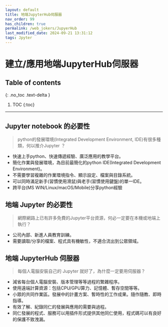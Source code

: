 ```yaml
---
layout: default
title: 地端JupyterHub伺服器
nav_order: 99
has_children: true
permalink: /web_jokers/JupyerHub
last_modified_date: 2024-09-21 13:31:12
tags: Jpyter
---
```


# 建立/應用地端JupyterHub伺服器


## Table of contents

{: .no_toc .text-delta }

1. TOC
{:toc}

---

## Jupyter notebook 的必要性

> python的發展環境(Integrated Development Environment, IDE)有很多種類，何以推介Jupyter ？

- 快速上手python、快速傳遞經驗、廣泛應用的教學平台。
- 簡化作業與發展環境，為目前最簡化的python IDE(Integrated Development Environment)。
- 不需要學習複雜的作業環境指令、顯示設定、檔案與目錄系統。
- 可以同時滿足新手(習慣使用滑鼠)與老手(習慣使用鍵盤)的單一IDE。
- 跨平台(MS WIN/Linux/macOS/Mobile)分享python經驗

## 地端 Jupyter 的必要性

> 網際網路上已有許多免費的Jupyter平台資源，何必一定要在本機或地端上執行？

- 公司內部、新進人員教育訓練。
- 需要讀取/分享的檔案、程式具有機敏性，不適合流出到公眾領域。

## 地端 JupyterHub 伺服器

> 每個人電腦安裝自己的 Jupyter 就好了，為什麼一定要用伺服器？

- 減省每台個人電腦安裝、版本管理等等過程的繁雜程序。
- 使用遠端計算資源：包括CPU/GPU算力、記憶體、暫存空間等等。
- 小眾的共同作業區。發展中的計畫方案、暫時性的工作成果。隨作隨教、即時指導。
- 有效了解、紀錄同仁的發展與應用的需要與過程。
- 同仁發展的程式、服務可以用插件形式提供其他同仁使用，程式碼可以有良好的保護不致洩漏。
